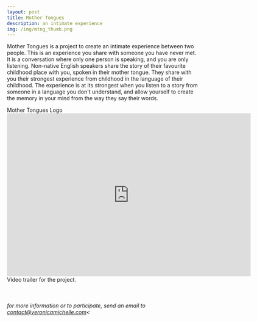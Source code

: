 ```yaml
---
layout: post
title: Mother Tongues
description: an intimate experience
img: /img/mtng_thumb.png
---
```



Mother Tongues is a project to create an intimate experience between two people.
This is an experience you share with someone you have never met.
It is a conversation where only one person is speaking, and you are only listening.
Non-native English speakers share the story of their favourite childhood place with you, spoken in their mother tongue.
They share with you their strongest experience from childhood in the language of their childhood.
The experience is at its strongest when you listen to a story from someone in a language you don't understand, and allow yourself to create the memory in your mind from the way they say their words.


<div class="img">
	<img class="col three" src="{{ site.baseurl }}/img/mtng.png" alt="" title="logo"/>

</div>
<div class="col three caption">
	Mother Tongues Logo
</div>

<div class="video">
<iframe src="https://player.vimeo.com/video/222031757" width="640" height="427" frameborder="0" webkitallowfullscreen mozallowfullscreen allowfullscreen></iframe>
</div>
<div class="col three caption">
	Video trailer for the project.
</div>
<br><br><br>
<i>for more information or to participate, send an email to <a href="mailto:contact@veronicamichelle.com">contact@veronicamichelle.com</a><

<br/><br/><br/>
